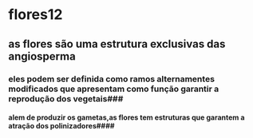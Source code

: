 # flores12 #
## as flores são uma estrutura exclusivas das angiosperma ##
### eles podem ser definida como ramos alternamentes modificados que apresentam como função garantir a reprodução dos vegetais###
#### alem de produzir os gametas,as flores tem estruturas que garantem a atração dos polinizadores####
